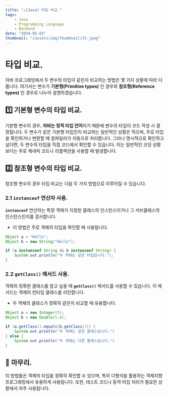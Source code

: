 ```yaml
---
title: "☕️[Java] 타입 비교."
tags:
    - Java
    - Programming Language
    - Backend
date: "2024-05-03"
thumbnail: "/assets/img/thumbnail/JV.jpeg"
---
```


# 타입 비교.
자바 프로그래밍에서 두 변수의 타입이 같은지 비교하는 방법은 몇 가지 상황에 따라 다릅니다.
여기서는 변수가 **기본형(Primitive types)** 인 경우와 **참조형(Reference types)** 인 경우로 나누어 설명하겠습니다.

## 1️⃣ 기본형 변수의 타입 비교.
기본형 변수의 경우, **자바는 정적 타입 언어**이기 때문에 변수의 타입이 코드 작성 시 결정됩니다.
두 변수가 같은 기본형 타입인지 비교하는 일반적인 상황은 적으며, 주로 타입을 확인하거나 변환할 때 컴파일러가 자동으로 처리합니다.
그러나 명시적으로 확인하고 싶다면, 두 변수의 타입을 직접 코드에서 확인할 수 있습니다.
이는 일반적인 코딩 상황보다는 주로 제네릭 코드나 리플렉션을 사용할 때 발생합니다.

## 2️⃣ 참조형 변수의 타입 비교.
참조형 변수의 경우 타입 비교는 다음 두 가지 방법으로 이루어질 수 있습니다.

### 2.1 **`instanceof`** 연산자 사용.
**`instanceof`** 연산자는 특정 객체가 지정된 클래스의 인스턴스이거나 그 서브클래스의 인스턴스인지를 검사합니다.
- 이 방법은 주로 객체의 타입을 확인할 때 사용됩니다.

```java
Object a = "Hello";
Object b = new String("Hello");

if (a instanceof String && b instanceof String) {
    System.out.println("두 객체는 같은 타입입니다.");
}
```

### 2.2 **`getClass()`** 메서드 사용.
객체의 정확한 클래스를 알고 싶을 때 **`getClass()`** 메서드를 사용할 수 있습니다.
이 메서드는 객체의 런타임 클래스를 리턴합니다.
- 두 객체의 클래스가 정확히 같은지 비교할 때 유용합니다.

```java
Object a = new Integer(5);
Object b = new Double(5.0);

if (a.getClass().equals(b.getClass())) {
    System.out.println("두 객체는 같은 클래스입니다.")
} else {
    System.out.println("두 객체는 다른 클래스입니다.")
}
```

## 📝 마무리.
이 방법들은 객체의 타입을 정확히 확인할 수 있으며, 특히 다형석을 활용하는 객체지향 프로그래밍에서 유용하게 사용됩니다.
또한, 테스트 코드나 동적 타입 처리가 필요한 상황에서 자주 사용됩니다.
